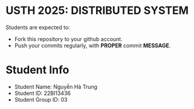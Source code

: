 USTH 2025: DISTRIBUTED SYSTEM
=====================================================

Students are expected to:
* Fork this repository to your github account.
* Push your commits regularly, with **PROPER** commit **MESSAGE**.


Student Info
=========================

* Student Name: Nguyễn Hà Trung
* Student ID: 22BI13436
* Student Group ID: 03
